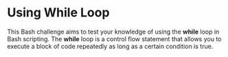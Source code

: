 # Using While Loop

This Bash challenge aims to test your knowledge of using the **while** loop in Bash scripting. The **while** loop is a control flow statement that allows you to execute a block of code repeatedly as long as a certain condition is true.
